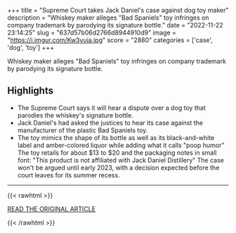 +++
title = "Supreme Court takes Jack Daniel's case against dog toy maker"
description = "Whiskey maker alleges \"Bad Spaniels\" toy infringes on company trademark by parodying its signature bottle."
date = "2022-11-22 23:14:25"
slug = "637d57b06d2766d8944910d9"
image = "https://i.imgur.com/Kw3yuja.jpg"
score = "2880"
categories = ['case', 'dog', 'toy']
+++

Whiskey maker alleges \"Bad Spaniels\" toy infringes on company trademark by parodying its signature bottle.

## Highlights

- The Supreme Court says it will hear a dispute over a dog toy that parodies the whiskey's signature bottle.
- Jack Daniel's had asked the justices to hear its case against the manufacturer of the plastic Bad Spaniels toy.
- The toy mimics the shape of its bottle as well as its black-and-white label and amber-colored liquor while adding what it calls "poop humor" The toy retails for about $13 to $20 and the packaging notes in small font: "This product is not affiliated with Jack Daniel Distillery" The case won't be argued until early 2023, with a decision expected before the court leaves for its summer recess.

---

{{< rawhtml >}}
  <p class="article-category">
    <a target="_blank" href="https://www.cbsnews.com/news/jack-daniels-dog-toy-supreme-court-bad-spaniels/">READ THE ORIGINAL ARTICLE</a>
  </p>
{{< /rawhtml >}}
